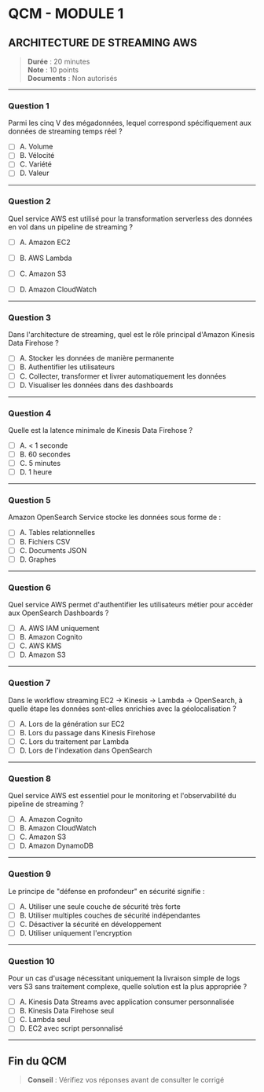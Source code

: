 # QCM - MODULE 1
## ARCHITECTURE DE STREAMING AWS

> **Durée** : 20 minutes  
> **Note** : 10 points  
> **Documents** : Non autorisés

---

### Question 1

Parmi les cinq V des mégadonnées, lequel correspond spécifiquement aux données de streaming temps réel ?

- [ ] A. Volume
- [ ] B. Vélocité
- [ ] C. Variété
- [ ] D. Valeur

---

### Question 2

Quel service AWS est utilisé pour la transformation serverless des données en vol dans un pipeline de streaming ?

- [ ] A. Amazon EC2
- [ ] B. AWS Lambda
- [ ] C. Amazon S3
- [ ] D. Amazon CloudWatch


---

### Question 3

Dans l'architecture de streaming, quel est le rôle principal d'Amazon Kinesis Data Firehose ?

- [ ] A. Stocker les données de manière permanente
- [ ] B. Authentifier les utilisateurs
- [ ] C. Collecter, transformer et livrer automatiquement les données
- [ ] D. Visualiser les données dans des dashboards

---

### Question 4

Quelle est la latence minimale de Kinesis Data Firehose ?

- [ ] A. < 1 seconde
- [ ] B. 60 secondes
- [ ] C. 5 minutes
- [ ] D. 1 heure

---

### Question 5

Amazon OpenSearch Service stocke les données sous forme de :

- [ ] A. Tables relationnelles
- [ ] B. Fichiers CSV
- [ ] C. Documents JSON
- [ ] D. Graphes

---

### Question 6

Quel service AWS permet d'authentifier les utilisateurs métier pour accéder aux OpenSearch Dashboards ?

- [ ] A. AWS IAM uniquement
- [ ] B. Amazon Cognito
- [ ] C. AWS KMS
- [ ] D. Amazon S3

---

### Question 7

Dans le workflow streaming EC2 → Kinesis → Lambda → OpenSearch, à quelle étape les données sont-elles enrichies avec la géolocalisation ?

- [ ] A. Lors de la génération sur EC2
- [ ] B. Lors du passage dans Kinesis Firehose
- [ ] C. Lors du traitement par Lambda
- [ ] D. Lors de l'indexation dans OpenSearch

---

### Question 8

Quel service AWS est essentiel pour le monitoring et l'observabilité du pipeline de streaming ?

- [ ] A. Amazon Cognito
- [ ] B. Amazon CloudWatch
- [ ] C. Amazon S3
- [ ] D. Amazon DynamoDB

---

### Question 9

Le principe de "défense en profondeur" en sécurité signifie :

- [ ] A. Utiliser une seule couche de sécurité très forte
- [ ] B. Utiliser multiples couches de sécurité indépendantes
- [ ] C. Désactiver la sécurité en développement
- [ ] D. Utiliser uniquement l'encryption

---

### Question 10

Pour un cas d'usage nécessitant uniquement la livraison simple de logs vers S3 sans traitement complexe, quelle solution est la plus appropriée ?

- [ ] A. Kinesis Data Streams avec application consumer personnalisée
- [ ] B. Kinesis Data Firehose seul
- [ ] C. Lambda seul
- [ ] D. EC2 avec script personnalisé

---

## Fin du QCM

> **Conseil** : Vérifiez vos réponses avant de consulter le corrigé

